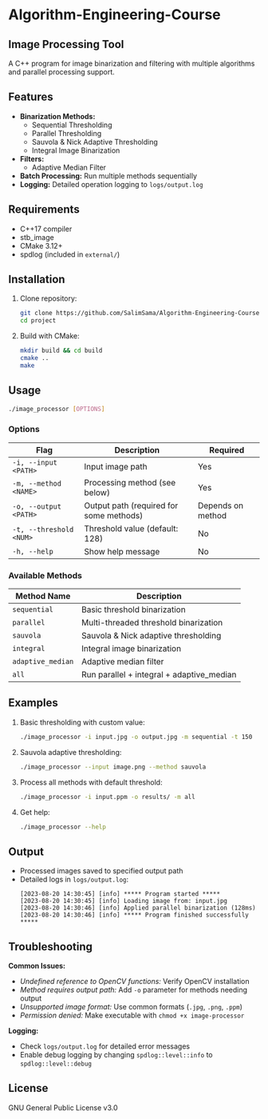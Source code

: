 # Algorithm-Engineering-Course

## Image Processing Tool

A C++ program for image binarization and filtering with multiple algorithms and parallel processing support.

## Features

- **Binarization Methods:**
  - Sequential Thresholding
  - Parallel Thresholding
  - Sauvola & Nick Adaptive Thresholding
  - Integral Image Binarization
- **Filters:**
  - Adaptive Median Filter
- **Batch Processing:** Run multiple methods sequentially
- **Logging:** Detailed operation logging to `logs/output.log`

## Requirements

- C++17 compiler
- stb_image
- CMake 3.12+
- spdlog (included in `external/`)

## Installation

1. Clone repository:
   ```bash
   git clone https://github.com/SalimSama/Algorithm-Engineering-Course
   cd project
   ```

2. Build with CMake:
   ```bash
   mkdir build && cd build
   cmake ..
   make
   ```


## Usage

```bash
./image_processor [OPTIONS]
```

### Options

| Flag                | Description                                  | Required               |
|---------------------|--------------------------------------------|------------------------|
| `-i, --input <PATH>`  | Input image path                           | Yes                    |
| `-m, --method <NAME>` | Processing method (see below)              | Yes                    |
| `-o, --output <PATH>` | Output path (required for some methods)     | Depends on method      |
| `-t, --threshold <NUM>` | Threshold value (default: 128)            | No                     |
| `-h, --help`         | Show help message                          | No                     |

### Available Methods

| Method Name       | Description                                  |
|------------------|--------------------------------------------|
| `sequential`     | Basic threshold binarization               |
| `parallel`       | Multi-threaded threshold binarization      |
| `sauvola`        | Sauvola & Nick adaptive thresholding       |
| `integral`       | Integral image binarization                |
| `adaptive_median`| Adaptive median filter                     |
| `all`            | Run parallel + integral + adaptive_median  |

## Examples

1. Basic thresholding with custom value:
   ```bash
   ./image_processor -i input.jpg -o output.jpg -m sequential -t 150
   ```

2. Sauvola adaptive thresholding:
   ```bash
   ./image_processor --input image.png --method sauvola
   ```

3. Process all methods with default threshold:
   ```bash
   ./image_processor -i input.ppm -o results/ -m all
   ```

4. Get help:
   ```bash
   ./image_processor --help
   ```

## Output

- Processed images saved to specified output path
- Detailed logs in `logs/output.log`:
  ```log
  [2023-08-20 14:30:45] [info] ***** Program started *****
  [2023-08-20 14:30:45] [info] Loading image from: input.jpg
  [2023-08-20 14:30:46] [info] Applied parallel binarization (128ms)
  [2023-08-20 14:30:46] [info] ***** Program finished successfully *****
  ```

## Troubleshooting

**Common Issues:**
- *Undefined reference to OpenCV functions:* Verify OpenCV installation
- *Method requires output path:* Add `-o` parameter for methods needing output
- *Unsupported image format:* Use common formats (`.jpg`, `.png`, `.ppm`)
- *Permission denied:* Make executable with `chmod +x image-processor`

**Logging:**
- Check `logs/output.log` for detailed error messages
- Enable debug logging by changing `spdlog::level::info` to `spdlog::level::debug`

## License

GNU General Public License v3.0
